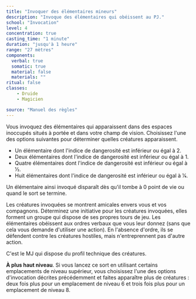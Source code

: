 ```yaml
---
title: "Invoquer des élémentaires mineurs"
description: "Invoque des élémentaires qui obéissent au PJ."
school: "Invocation"
level: 4
concentration: true
casting_time: "1 minute"
duration: "jusqu'à 1 heure"
range: "27 mètres"
components:
  verbal: true
  somatic: true
  material: false
  materials: ""
ritual: false
classes:
    - Druide
    - Magicien

source: "Manuel des règles"
---
```

Vous invoquez des élémentaires qui apparaissent dans des espaces inoccupés situés à portée et dans votre champ de vision. Choisissez l'une des options suivantes pour déterminer quelles créatures apparaissent.
* Un élémentaire dont l'indice de dangerosité est inférieur ou égal à 2.
* Deux élémentaires dont l'indice de dangerosité est inférieur ou égal à 1.
* Quatre élémentaires dont l'indice de dangerosité est inférieur ou égal à 1⁄2.
* Huit élémentaires dont l'indice de dangerosité est inférieur ou égal à 1⁄4.

Un élémentaire ainsi invoqué disparaît dès qu'il tombe à 0 point de vie ou quand le sort se termine.

Les créatures invoquées se montrent amicales envers vous et vos compagnons. Déterminez une initiative pour les créatures invoquées, elles forment un groupe qui dispose de ses propres tours de jeu. Les élémentaires obéissent aux ordres verbaux que vous leur donnez (sans que cela vous demande d'utiliser une action). En l'absence d'ordre, ils se défendent contre les créatures hostiles, mais n'entreprennent pas d'autre action.

C'est le MJ qui dispose du profil technique des créatures.

**À plus haut niveau**. Si vous lancez ce sort en utilisant certains emplacements de niveau supérieur, vous choisissez l'une des options d'invocation décrites précédemment et faites apparaître plus de créatures : deux fois plus pour un emplacement de niveau 6 et trois fois plus pour un emplacement de niveau 8.
